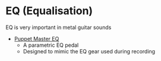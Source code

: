 # EQ (Equalisation)

EQ is very important in metal guitar sounds

-   [Puppet Master EQ](https://www.mastereffectspedals.com/pmeq)
    -   A parametric EQ pedal
    -   Designed to mimic the EQ gear used during recording
